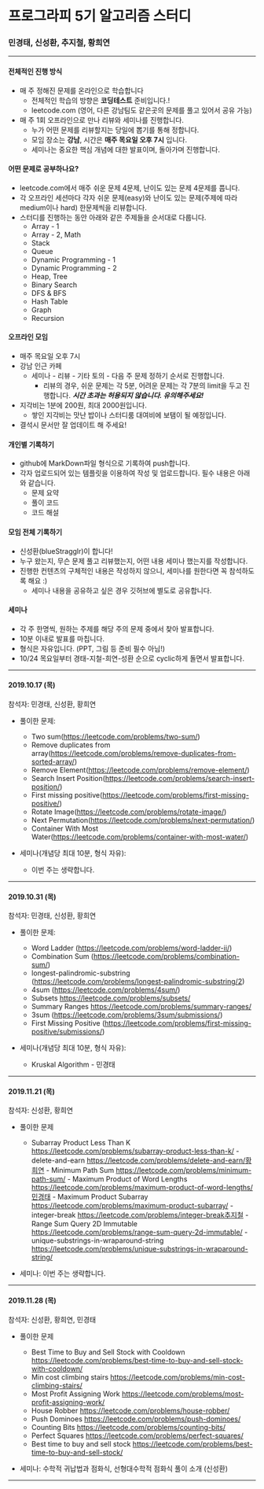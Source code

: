 # 프로그라피 5기 알고리즘 스터디

### 민경태, 신성환, 추지철, 황희연

---



#### 전체적인 진행 방식

- 매 주 정해진 문제를 온라인으로 학습합니다
  - 전체적인 학습의 방향은 **코딩테스트** 준비입니다.!
  - leetcode.com (영어, 다른 강남팀도 같은곳의 문제를 풀고 있어서 공유 가능)
- 매 주 1회 오프라인으로 만나 리뷰와 세미나를 진행합니다.
  - 누가 어떤 문제를 리뷰할지는 당일에 뽑기를 통해 정합니다.
  - 모임 장소는 **강남**, 시간은 **매주 목요일 오후 7시** 입니다.
  - 세미나는 중요한 핵심 개념에 대한 발표이며, 돌아가며 진행합니다. 



#### 어떤 문제로 공부하나요?

- leetcode.com에서 매주 쉬운 문제 4문제, 난이도 있는 문제 4문제를 풉니다.
- 각 오프라인 세션마다 각자 쉬운 문제(easy)와 난이도 있는 문제(주제에 따라 medium이나 hard) 한문제씩을 리뷰합니다.
- 스터디를 진행하는 동안 아래와 같은 주제들을 순서대로 다룹니다. 
  - Array - 1
  - Array - 2, Math
  - Stack
  - Queue
  - Dynamic Programming - 1
  - Dynamic Programming - 2
  - Heap, Tree
  - Binary Search
  - DFS & BFS
  - Hash Table
  - Graph
  - Recursion



#### 오프라인 모임

- 매주 목요일 오후 7시
- 강남 인근 카페
  - 세미나 - 리뷰 - 기타 토의 - 다음 주 문제 정하기 순서로 진행합니다.
    - 리뷰의 경우, 쉬운 문제는 각 5분, 어려운 문제는 각 7분의 limit을 두고 진행합니다. ***시간 초과는 허용되지 않습니다. 유의해주세요!***
- 지각비는 1분에 200원, 최대 2000원입니다.  
  - 쌓인 지각비는 맛난 밥이나 스터디룸 대여비에 보탬이 될 예정입니다.
- 결석시 문서만 잘 업데이트 해 주세요!





#### 개인별 기록하기

- github에 MarkDown파일 형식으로 기록하여 push합니다. 
- 각자 업로드되어 있는 템플릿을 이용하여 작성 및 업로드합니다. 필수 내용은 아래와 같습니다. 
  - 문제 요약
  - 풀이 코드
  - 코드 해설



#### 모임 전체 기록하기

- 신성환(blueStragglr)이 합니다!
- 누구 왔는지, 무슨 문제 풀고 리뷰했는지, 어떤 내용 세미나 했는지를 작성합니다. 
- 진행한 컨텐츠의 구체적인 내용은 작성하지 않으니, 세미나를 원한다면 꼭 참석하도록 해요 :)
  - 세미나 내용을 공유하고 싶은 경우 깃허브에 별도로 공유합니다. 



#### 세미나

- 각 주 한명씩, 원하는 주제를 해당 주의 문제 중에서 찾아 발표합니다.
- 10분 이내로 발표를 마칩니다.
- 형식은 자유입니다. (PPT, 그림 등 준비 필수 아님!)
- 10/24 목요일부터 경태-지철-희연-성환 순으로 cyclic하게 돌면서 발표합니다. 



---



#### 2019.10.17 (목)

참석자: 민경태, 신성환, 황희연

- 풀이한 문제:

  - Two sum(https://leetcode.com/problems/two-sum/)
  - Remove duplicates from array(https://leetcode.com/problems/remove-duplicates-from-sorted-array/)
  - Remove Element(https://leetcode.com/problems/remove-element/)
  - Search Insert Position(https://leetcode.com/problems/search-insert-position/) 
  - First missing positive(https://leetcode.com/problems/first-missing-positive/)
  - Rotate Image(https://leetcode.com/problems/rotate-image/)
  - Next Permutation(https://leetcode.com/problems/next-permutation/)
  - Container With Most Water(https://leetcode.com/problems/container-with-most-water/) 

- 세미나(개념당 최대 10분, 형식 자유):
  - 이번 주는 생략합니다. 



---

#### 2019.10.31 (목)

참석자: 민경태, 신성환, 황희연

- 풀이한 문제:

  - Word Ladder (https://leetcode.com/problems/word-ladder-ii/) 
  - Combination Sum (https://leetcode.com/problems/combination-sum/) 
  - longest-palindromic-substring (https://leetcode.com/problems/longest-palindromic-substring/2) 
  - 4sum (https://leetcode.com/problems/4sum/)
  - Subsets https://leetcode.com/problems/subsets/
  - Summary Ranges https://leetcode.com/problems/summary-ranges/
  - 3sum (https://leetcode.com/problems/3sum/submissions/)
  - First Missing Positive (https://leetcode.com/problems/first-missing-positive/submissions/)

- 세미나(개념당 최대 10분, 형식 자유):
  - Kruskal Algorithm - 민경태

---

#### 2019.11.21 (목)

참석자: 신성환, 황희연

- 풀이한 문제 
  - Subarray Product Less Than K https://leetcode.com/problems/subarray-product-less-than-k/
  \- delete-and-earn https://leetcode.com/problems/delete-and-earn/황희연
  \- Minimum Path Sum https://leetcode.com/problems/minimum-path-sum/
  \- Maximum Product of Word Lengths https://leetcode.com/problems/maximum-product-of-word-lengths/민경태
  \- Maximum Product Subarray https://leetcode.com/problems/maximum-product-subarray/
  \- integer-break https://leetcode.com/problems/integer-break추지철
  \- Range Sum Query 2D Immutable https://leetcode.com/problems/range-sum-query-2d-immutable/
  \- unique-substrings-in-wraparound-string https://leetcode.com/problems/unique-substrings-in-wraparound-string/

- 세미나:
  이번 주는 생략합니다.

---

#### 2019.11.28 (목)

참석자: 신성환, 황희연, 민경태

- 풀이한 문제 
  - Best Time to Buy and Sell Stock with Cooldown https://leetcode.com/problems/best-time-to-buy-and-sell-stock-with-cooldown/
  - Min cost climbing stairs https://leetcode.com/problems/min-cost-climbing-stairs/ 
  - Most Profit Assigning Work https://leetcode.com/problems/most-profit-assigning-work/
  - House Robber https://leetcode.com/problems/house-robber/
  - Push Dominoes https://leetcode.com/problems/push-dominoes/
  - Counting Bits https://leetcode.com/problems/counting-bits/
  - Perfect Squares https://leetcode.com/problems/perfect-squares/
  - Best time to buy and sell stock https://leetcode.com/problems/best-time-to-buy-and-sell-stock/

- 세미나:
  수학적 귀납법과 점화식, 선형대수학적 점화식 풀이 소개 (신성환)

---

